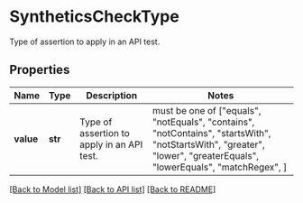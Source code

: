 # SyntheticsCheckType

Type of assertion to apply in an API test.

## Properties
Name | Type | Description | Notes
------------ | ------------- | ------------- | -------------
**value** | **str** | Type of assertion to apply in an API test. |  must be one of ["equals", "notEquals", "contains", "notContains", "startsWith", "notStartsWith", "greater", "lower", "greaterEquals", "lowerEquals", "matchRegex", ]

[[Back to Model list]](README.md#documentation-for-models) [[Back to API list]](README.md#documentation-for-api-endpoints) [[Back to README]](README.md)


